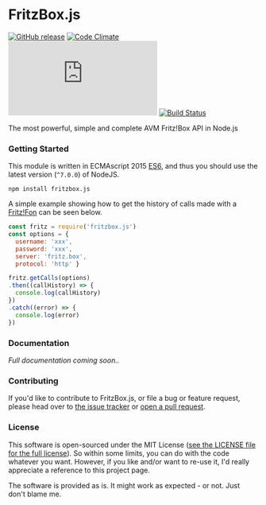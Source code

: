 # FritzBox.js
[![GitHub release](https://img.shields.io/github/release/lesander/fritzbox.js.svg?maxAge=2592000&cache=plz)]()
[![Code Climate](https://codeclimate.com/github/lesander/fritzbox.js/badges/gpa.svg)](https://codeclimate.com/github/lesander/fritzbox.js)
[![BCH compliance](https://bettercodehub.com/edge/badge/lesander/fritzbox.js?cache=ugh)](https://bettercodehub.com)
[![Build Status](https://travis-ci.org/lesander/fritzbox.js.svg?branch=master&cache=pls)](https://travis-ci.org/lesander/fritzbox.js)


The most powerful, simple and complete AVM Fritz!Box API in Node.js

### Getting Started
This module is written in ECMAscript 2015 [ES6](https://github.com/mjavascript/practical-es6), and thus you should use the latest version (`^7.0.0`) of NodeJS.
```
npm install fritzbox.js
```

A simple example showing how to get the history of calls made with a [Fritz!Fon](https://en.avm.de/products/fritzfon) can be seen below.

```js
const fritz = require('fritzbox.js')
const options = {
  username: 'xxx',
  password: 'xxx',
  server: 'fritz.box',
  protocol: 'http' }

fritz.getCalls(options)
.then((callHistory) => {
  console.log(callHistory)
})
.catch((error) => {
  console.log(error)
})

```

### Documentation

*Full documentation coming soon..*


### Contributing
If you'd like to contribute to FritzBox.js, or file a bug or feature request,
please head over to [the issue tracker](/issues) or [open a pull request](/pulls).


### License
This software is open-sourced under the MIT License ([see the LICENSE file for
the full license](/LICENSE)). So within some limits, you can do with the code whatever
you want. However, if you like and/or want to re-use it, I'd really appreciate
a reference to this project page.

The software is provided as is. It might work as expected - or not.
Just don't blame me.

